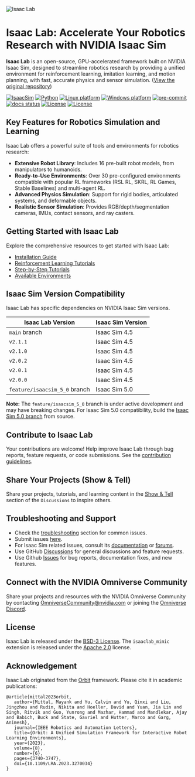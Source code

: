 ![Isaac Lab](docs/source/_static/isaaclab.jpg)

# Isaac Lab: Accelerate Your Robotics Research with NVIDIA Isaac Sim

**Isaac Lab** is an open-source, GPU-accelerated framework built on NVIDIA Isaac Sim, designed to streamline robotics research by providing a unified environment for reinforcement learning, imitation learning, and motion planning, with fast, accurate physics and sensor simulation.  ([View the original repository](https://github.com/isaac-sim/IsaacLab))

[![IsaacSim](https://img.shields.io/badge/IsaacSim-4.5.0-silver.svg)](https://docs.isaacsim.omniverse.nvidia.com/latest/index.html)
[![Python](https://img.shields.io/badge/python-3.10-blue.svg)](https://docs.python.org/3/whatsnew/3.10.html)
[![Linux platform](https://img.shields.io/badge/platform-linux--64-orange.svg)](https://releases.ubuntu.com/20.04/)
[![Windows platform](https://img.shields.io/badge/platform-windows--64-orange.svg)](https://www.microsoft.com/en-us/)
[![pre-commit](https://img.shields.io/github/actions/workflow/status/isaac-sim/IsaacLab/pre-commit.yaml?logo=pre-commit&logoColor=white&label=pre-commit&color=brightgreen)](https://github.com/isaac-sim/IsaacLab/actions/workflows/pre-commit.yaml)
[![docs status](https://img.shields.io/github/actions/workflow/status/isaac-sim/IsaacLab/docs.yaml?label=docs&color=brightgreen)](https://github.com/isaac-sim/IsaacLab/actions/workflows/docs.yaml)
[![License](https://img.shields.io/badge/license-BSD--3-yellow.svg)](https://opensource.org/licenses/BSD-3-Clause)
[![License](https://img.shields.io/badge/license-Apache--2.0-yellow.svg)](https://opensource.org/license/apache-2-0)

## Key Features for Robotics Simulation and Learning

Isaac Lab offers a powerful suite of tools and environments for robotics research:

*   **Extensive Robot Library**:  Includes 16 pre-built robot models, from manipulators to humanoids.
*   **Ready-to-Use Environments**:  Over 30 pre-configured environments compatible with popular RL frameworks (RSL RL, SKRL, RL Games, Stable Baselines) and multi-agent RL.
*   **Advanced Physics Simulation**: Support for rigid bodies, articulated systems, and deformable objects.
*   **Realistic Sensor Simulation**: Provides RGB/depth/segmentation cameras, IMUs, contact sensors, and ray casters.

## Getting Started with Isaac Lab

Explore the comprehensive resources to get started with Isaac Lab:

*   [Installation Guide](https://isaac-sim.github.io/IsaacLab/main/source/setup/installation/index.html#local-installation)
*   [Reinforcement Learning Tutorials](https://isaac-sim.github.io/IsaacLab/main/source/overview/reinforcement-learning/rl_existing_scripts.html)
*   [Step-by-Step Tutorials](https://isaac-sim.github.io/IsaacLab/main/source/tutorials/index.html)
*   [Available Environments](https://isaac-sim.github.io/IsaacLab/main/source/overview/environments.html)

## Isaac Sim Version Compatibility

Isaac Lab has specific dependencies on NVIDIA Isaac Sim versions.

| Isaac Lab Version             | Isaac Sim Version |
| ----------------------------- | ----------------- |
| `main` branch                 | Isaac Sim 4.5     |
| `v2.1.1`                      | Isaac Sim 4.5     |
| `v2.1.0`                      | Isaac Sim 4.5     |
| `v2.0.2`                      | Isaac Sim 4.5     |
| `v2.0.1`                      | Isaac Sim 4.5     |
| `v2.0.0`                      | Isaac Sim 4.5     |
| `feature/isaacsim_5_0` branch | Isaac Sim 5.0     |

**Note:** The `feature/isaacsim_5_0` branch is under active development and may have breaking changes. For Isaac Sim 5.0 compatibility, build the [Isaac Sim 5.0 branch](https://github.com/isaac-sim/IsaacSim) from source.

## Contribute to Isaac Lab

Your contributions are welcome! Help improve Isaac Lab through bug reports, feature requests, or code submissions.  See the [contribution guidelines](https://isaac-sim.github.io/IsaacLab/main/source/refs/contributing.html).

## Share Your Projects (Show & Tell)

Share your projects, tutorials, and learning content in the [Show & Tell](https://github.com/isaac-sim/IsaacLab/discussions/categories/show-and-tell) section of the `Discussions` to inspire others.

## Troubleshooting and Support

*   Check the [troubleshooting](https://isaac-sim.github.io/IsaacLab/main/source/refs/troubleshooting.html) section for common issues.
*   Submit issues [here](https://github.com/isaac-sim/IsaacLab/issues).
*   For Isaac Sim related issues, consult its [documentation](https://docs.omniverse.nvidia.com/app_isaacsim/app_isaacsim/overview.html) or [forums](https://forums.developer.nvidia.com/c/agx-autonomous-machines/isaac/67).
*   Use GitHub [Discussions](https://github.com/isaac-sim/IsaacLab/discussions) for general discussions and feature requests.
*   Use Github [Issues](https://github.com/isaac-sim/IsaacLab/issues) for bug reports, documentation fixes, and new features.

## Connect with the NVIDIA Omniverse Community

Share your projects and resources with the NVIDIA Omniverse Community by contacting OmniverseCommunity@nvidia.com or joining the [Omniverse Discord](https://discord.com/invite/nvidiaomniverse).

## License

Isaac Lab is released under the [BSD-3 License](LICENSE).  The `isaaclab_mimic` extension is released under the [Apache 2.0](LICENSE-mimic) license.

## Acknowledgement

Isaac Lab originated from the [Orbit](https://isaac-orbit.github.io/) framework. Please cite it in academic publications:

```
@article{mittal2023orbit,
   author={Mittal, Mayank and Yu, Calvin and Yu, Qinxi and Liu, Jingzhou and Rudin, Nikita and Hoeller, David and Yuan, Jia Lin and Singh, Ritvik and Guo, Yunrong and Mazhar, Hammad and Mandlekar, Ajay and Babich, Buck and State, Gavriel and Hutter, Marco and Garg, Animesh},
   journal={IEEE Robotics and Automation Letters},
   title={Orbit: A Unified Simulation Framework for Interactive Robot Learning Environments},
   year={2023},
   volume={8},
   number={6},
   pages={3740-3747},
   doi={10.1109/LRA.2023.3270034}
}